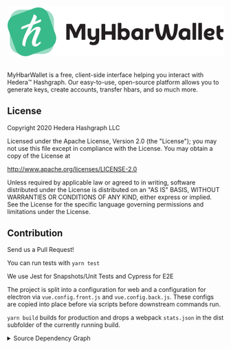 <div align="center".
   <h1>
       <img src="src/ui/assets/myhbarwallet-logo.svg" alt="logo" />
   </h1>
</div>

<br>

MyHbarWallet is a free, client-side interface helping you interact with Hedera™ Hashgraph. Our easy-to-use, open-source platform allows you to generate keys, create accounts, transfer hbars, and so much more.

## License

Copyright 2020 Hedera Hashgraph LLC

Licensed under the Apache License, Version 2.0 (the "License");
you may not use this file except in compliance with the License.
You may obtain a copy of the License at

<http://www.apache.org/licenses/LICENSE-2.0>

Unless required by applicable law or agreed to in writing, software
distributed under the License is distributed on an "AS IS" BASIS,
WITHOUT WARRANTIES OR CONDITIONS OF ANY KIND, either express or implied.
See the License for the specific language governing permissions and
limitations under the License.

## Contribution

Send us a Pull Request!

You can run tests with `yarn test`

We use Jest for Snapshots/Unit Tests and Cypress for E2E

The project is split into a configuration for web and a configuration
for electron via `vue.config.front.js` and `vue.config.back.js`.
These configs are copied into place before via scripts before
downstream commands run.

`yarn build` builds for production and drops a webpack `stats.json`
in the dist subfolder of the currently running build.

<details>
  <summary>Source Dependency Graph</summary>
  <img src="src/ui/assets/deps.svg"></img>
</details>
